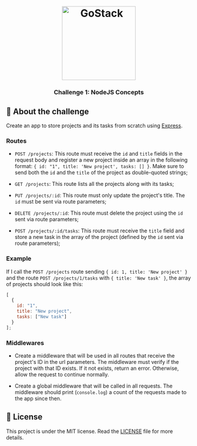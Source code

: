<h1 align="center">
    <img alt="GoStack" src="https://rocketseat-cdn.s3-sa-east-1.amazonaws.com/bootcamp-header.png" width="200px" />
</h1>

<h3 align="center">
  Challenge 1: NodeJS Concepts
</h3>

## :rocket: About the challenge

Create an app to store projects and its tasks from scratch using [Express](https://expressjs.com).

### Routes

- `POST /projects`: This route must receive the `id` and `title` fields in the request body and register a new project inside an array in the following format: `{ id: "1", title: 'New project', tasks: [] }`. Make sure to send both the `id` and the `title` of the project as double-quoted strings;

- `GET /projects`: This route lists all the projects along with its tasks;

- `PUT /projects/:id`: This route must only update the project's title. The `id` must be sent via route parameters;

- `DELETE /projects/:id`: This route must delete the project using the `id` sent via route parameters;

- `POST /projects/:id/tasks`: This route must receive the `title` field and store a new task in the array of the project (defined by the `id` sent via route parameters);

### Example

If I call the `POST /projects` route sending `{ id: 1, title: 'New project' }` and the route `POST /projects/1/tasks` with `{ title: 'New task' }`, the array of projects should look like this:

```js
[
  {
    id: "1",
    title: "New project",
    tasks: ["New task"]
  }
];
```

### Middlewares

- Create a middleware that will be used in all routes that receive the project's ID in the url parameters. The middleware must verify if the project with that ID exists. If it not exists, return an error. Otherwise, allow the request to continue normally.

- Create a global middleware that will be called in all requests. The middleware should print (`console.log`) a count of the requests made to the app since then.

## :memo: License

This project is under the MIT license. Read the [LICENSE](LICENSE.md) file for more details.
